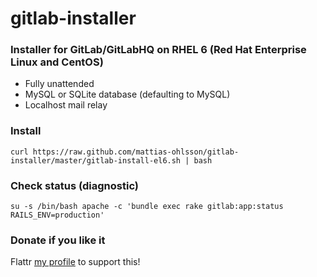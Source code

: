 gitlab-installer
================

### Installer for GitLab/GitLabHQ on RHEL 6 (Red Hat Enterprise Linux and CentOS) ###

- Fully unattended
- MySQL or SQLite database (defaulting to MySQL)
- Localhost mail relay

### Install ###

    curl https://raw.github.com/mattias-ohlsson/gitlab-installer/master/gitlab-install-el6.sh | bash

### Check status (diagnostic) ###

    su -s /bin/bash apache -c 'bundle exec rake gitlab:app:status RAILS_ENV=production'

### Donate if you like it ###

Flattr [my profile](https://flattr.com/profile/mattiasohlsson "Mattias Ohlsson on Flattr") to support this!